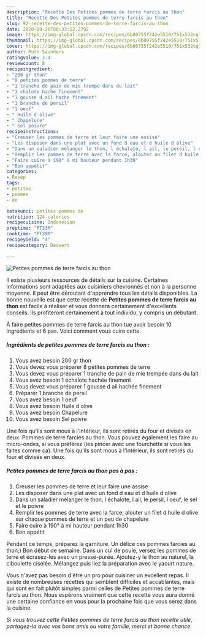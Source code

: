 ```yaml
---
description: "Recette Des Petites pommes de terre farcis au thon"
title: "Recette Des Petites pommes de terre farcis au thon"
slug: 92-recette-des-petites-pommes-de-terre-farcis-au-thon
date: 2020-08-26T00:33:52.279Z
image: https://img-global.cpcdn.com/recipes/6b00755f242e5510/751x532cq70/petites-pommes-de-terre-farcis-au-thon-photo-principale-de-la-recette.jpg
thumbnail: https://img-global.cpcdn.com/recipes/6b00755f242e5510/751x532cq70/petites-pommes-de-terre-farcis-au-thon-photo-principale-de-la-recette.jpg
cover: https://img-global.cpcdn.com/recipes/6b00755f242e5510/751x532cq70/petites-pommes-de-terre-farcis-au-thon-photo-principale-de-la-recette.jpg
author: Ruth Saunders
ratingvalue: 3.4
reviewcount: 8
recipeingredient:
- "200 gr thon"
- "8 petites pommes de terre"
- "1 tranche de pain de mie trempe dans du lait"
- "1 chalote hache finement"
- "1 gousse d ail hache finement"
- "1 branche de persil"
- "1 oeuf"
- " Huile d olive"
- " Chapelure"
- " Sel poivre"
recipeinstructions:
- "Creuser les pommes de terre et leur faire une assise"
- "Les disposer dans une plat avec un fond d eau et d huile d olive"
- "Dans un saladier mélanger le thon, l échalote, l ail, le persil, l oeuf, le sel et le poivre"
- "Remplir les pommes de terre avec la farce, alouter un filet d huile d olive sur chaque pommes de terre et un peu de chapelure"
- "Faire cuire à 190° à mi hauteur pendant 1h30"
- "Bon appétit"
categories:
- Resep
tags:
- petites
- pommes
- de

katakunci: petites pommes de 
nutrition: 124 calories
recipecuisine: Indonesian
preptime: "PT33M"
cooktime: "PT39M"
recipeyield: "4"
recipecategory: Dessert

---
```



![Petites pommes de terre farcis au thon](https://img-global.cpcdn.com/recipes/6b00755f242e5510/751x532cq70/petites-pommes-de-terre-farcis-au-thon-photo-principale-de-la-recette.jpg)

Il existe plusieurs ressources de détails sur la cuisine. Certaines informations sont adaptées aux cuisiniers chevronnés et non à la personne moyenne. Il peut être déroutant d'apprendre tous les détails disponibles. La bonne nouvelle est que cette recette de <strong> Petites pommes de terre farcis au thon </strong> est facile à réaliser et vous donnera certainement d'excellents conseils. Ils profiteront certainement à tout individu, y compris un débutant.

<!--inarticleads1-->

À faire petites pommes de terre farcis au thon tue avoir besoin 10 Ingrédients et 6 pas. Voici comment vous cuire cette.

##### Ingrédients de petites pommes de terre farcis au thon :

1. Vous avez besoin 200 gr thon
1. Vous devez vous préparer 8 petites pommes de terre
1. Vous devez vous préparer 1 tranche de pain de mie trempée dans du lait
1. Vous avez besoin 1 échalote hachée finement
1. Vous devez vous préparer 1 gousse d ail hachée finement
1. Préparer 1 branche de persil
1. Vous avez besoin 1 oeuf
1. Vous avez besoin  Huile d olive
1. Vous avez besoin  Chapelure
1. Vous avez besoin  Sel poivre


Une fois qu&#39;ils sont mous à l&#39;intérieur, ils sont retirés du four et divisés en deux. Pommes de terre farcies au thon. Vous pouvez également les faire au micro-ondes, si vous préférez (les pincer avec une fourchette si vous les faites comme ça). Une fois qu&#39;ils sont mous à l&#39;intérieur, ils sont retirés du four et divisés en deux. 

<!--inarticleads2-->

##### Petites pommes de terre farcis au thon pas à pas :

1. Creuser les pommes de terre et leur faire une assise
1. Les disposer dans une plat avec un fond d eau et d huile d olive
1. Dans un saladier mélanger le thon, l échalote, l ail, le persil, l oeuf, le sel et le poivre
1. Remplir les pommes de terre avec la farce, alouter un filet d huile d olive sur chaque pommes de terre et un peu de chapelure
1. Faire cuire à 190° à mi hauteur pendant 1h30
1. Bon appétit


Pendant ce temps, préparez la garniture. Un délice ces pommes farcies au thon;) Bon début de semaine. Dans un cul de poule, versez les pommes de terre et écrasez-les avec un presse-purée. Ajoutez-y le thon au naturel, la ciboulette ciselée. Mélangez puis liez la préparation avec le yaourt nature. 

<!--inarticleads1-->

<p>
Vous n'avez pas besoin d'être un pro pour cuisiner un excellent repas. Il existe de nombreuses recettes qui semblent difficiles et accablantes, mais qui sont en fait plutôt simples parmi celles de Petites pommes de terre farcis au thon. Nous espérons vraiment que cette recette vous aura donné une certaine confiance en vous pour la prochaine fois que vous serez dans la cuisine.
</p>

<p>
<i>Si vous trouvez cette Petites pommes de terre farcis au thon recette utile, partagez-la avec vos bons amis ou votre famille, merci et bonne chance.</i>
</p>
